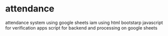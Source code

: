 # attendance
attendance system using google sheets 
iam using html bootstarp javascript for verification 
apps script for backend and processing on google sheets

